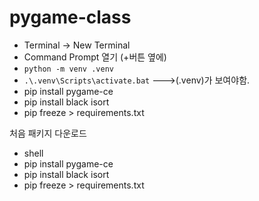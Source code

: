 # pygame-class

- Terminal -> New Terminal
- Command Prompt 열기 (+버튼 옆에)
- `python -m venv .venv`
- `.\.venv\Scripts\activate.bat`
--->(.venv)가 보여야함.
- pip install pygame-ce
- pip install black isort
- pip freeze > requirements.txt

처음 패키지 다운로드
- shell
- pip install pygame-ce
- pip install black isort
- pip freeze > requirements.txt